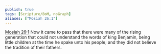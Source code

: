 ```yaml
---
publish: true
tags: [Scripture/BoM, noGraph]
aliases: ["Mosiah 26:1"]
---
```

[Mosiah 26:1](https://churchofjesuschrist.org/study/scriptures/bofm/mosiah/26?lang=eng&id=p1#p1) Now it came to pass that there were many of the rising generation that could not understand the words of king Benjamin, being little children at the time he spake unto his people; and they did not believe the tradition of their fathers.
